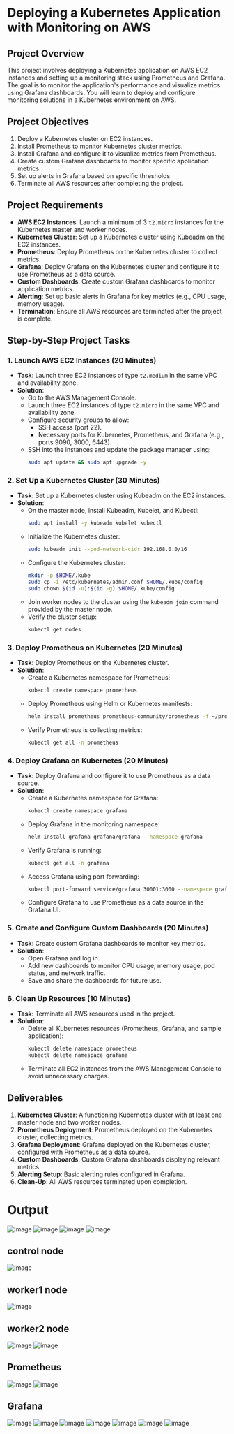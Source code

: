 # Deploying a Kubernetes Application with Monitoring on AWS

## Project Overview
This project involves deploying a Kubernetes application on AWS EC2 instances and setting up a monitoring stack using Prometheus and Grafana. The goal is to monitor the application's performance and visualize metrics using Grafana dashboards. You will learn to deploy and configure monitoring solutions in a Kubernetes environment on AWS.

## Project Objectives
1. Deploy a Kubernetes cluster on EC2 instances.
2. Install Prometheus to monitor Kubernetes cluster metrics.
3. Install Grafana and configure it to visualize metrics from Prometheus.
4. Create custom Grafana dashboards to monitor specific application metrics.
5. Set up alerts in Grafana based on specific thresholds.
6. Terminate all AWS resources after completing the project.

## Project Requirements
- **AWS EC2 Instances**: Launch a minimum of 3 `t2.micro` instances for the Kubernetes master and worker nodes.
- **Kubernetes Cluster**: Set up a Kubernetes cluster using Kubeadm on the EC2 instances.
- **Prometheus**: Deploy Prometheus on the Kubernetes cluster to collect metrics.
- **Grafana**: Deploy Grafana on the Kubernetes cluster and configure it to use Prometheus as a data source.
- **Custom Dashboards**: Create custom Grafana dashboards to monitor application metrics.
- **Alerting**: Set up basic alerts in Grafana for key metrics (e.g., CPU usage, memory usage).
- **Termination**: Ensure all AWS resources are terminated after the project is complete.

## Step-by-Step Project Tasks

### 1. Launch AWS EC2 Instances (20 Minutes)
- **Task**: Launch three EC2 instances of type `t2.medium` in the same VPC and availability zone.
- **Solution**:
  - Go to the AWS Management Console.
  - Launch three EC2 instances of type `t2.micro` in the same VPC and availability zone.
  - Configure security groups to allow:
    - SSH access (port 22).
    - Necessary ports for Kubernetes, Prometheus, and Grafana (e.g., ports 9090, 3000, 6443).
  - SSH into the instances and update the package manager using:
    ```bash
    sudo apt update && sudo apt upgrade -y
    ```

### 2. Set Up a Kubernetes Cluster (30 Minutes)
- **Task**: Set up a Kubernetes cluster using Kubeadm on the EC2 instances.
- **Solution**:
  - On the master node, install Kubeadm, Kubelet, and Kubectl:
    ```bash
    sudo apt install -y kubeadm kubelet kubectl
    ```
  - Initialize the Kubernetes cluster:
    ```bash
    sudo kubeadm init --pod-network-cidr 192.168.0.0/16 
    ```
  - Configure the Kubernetes cluster:
    ```bash
    mkdir -p $HOME/.kube
    sudo cp -i /etc/kubernetes/admin.conf $HOME/.kube/config
    sudo chown $(id -u):$(id -g) $HOME/.kube/config
    ```
  - Join worker nodes to the cluster using the `kubeadm join` command provided by the master node.
  - Verify the cluster setup:
    ```bash
    kubectl get nodes
    ```

### 3. Deploy Prometheus on Kubernetes (20 Minutes)
- **Task**: Deploy Prometheus on the Kubernetes cluster.
- **Solution**:
  - Create a Kubernetes namespace for Prometheus:
    ```bash
    kubectl create namespace prometheus
    ```
  - Deploy Prometheus using Helm or Kubernetes manifests:
    ```bash
    helm install prometheus prometheus-community/prometheus -f ~/prometheus-values.yml --namespace prometheus
    ```
  - Verify Prometheus is collecting metrics:
    ```bash
    kubectl get all -n prometheus
    ```

### 4. Deploy Grafana on Kubernetes (20 Minutes)
- **Task**: Deploy Grafana and configure it to use Prometheus as a data source.
- **Solution**:
  - Create a Kubernetes namespace for Grafana:
    ```bash
    kubectl create namespace grafana
    ```
  - Deploy Grafana in the monitoring namespace:
    ```bash
    helm install grafana grafana/grafana --namespace grafana
    ```
  - Verify Grafana is running:
    ```bash
    kubectl get all -n grafana
    ```
  - Access Grafana using port forwarding:
    ```bash
    kubectl port-forward service/grafana 30001:3000 --namespace grafana
    ```
  - Configure Grafana to use Prometheus as a data source in the Grafana UI.

### 5. Create and Configure Custom Dashboards (20 Minutes)
- **Task**: Create custom Grafana dashboards to monitor key metrics.
- **Solution**:
  - Open Grafana and log in.
  - Add new dashboards to monitor CPU usage, memory usage, pod status, and network traffic.
  - Save and share the dashboards for future use.

### 6. Clean Up Resources (10 Minutes)
- **Task**: Terminate all AWS resources used in the project.
- **Solution**:
  - Delete all Kubernetes resources (Prometheus, Grafana, and sample application):
    ```bash
    kubectl delete namespace prometheus
    kubectl delete namespace grafana
    ```
  - Terminate all EC2 instances from the AWS Management Console to avoid unnecessary charges.

## Deliverables
1. **Kubernetes Cluster**: A functioning Kubernetes cluster with at least one master node and two worker nodes.
2. **Prometheus Deployment**: Prometheus deployed on the Kubernetes cluster, collecting metrics.
3. **Grafana Deployment**: Grafana deployed on the Kubernetes cluster, configured with Prometheus as a data source.
4. **Custom Dashboards**: Custom Grafana dashboards displaying relevant metrics.
5. **Alerting Setup**: Basic alerting rules configured in Grafana.
6. **Clean-Up**: All AWS resources terminated upon completion.


# Output
![image](https://github.com/user-attachments/assets/8f213891-608a-451a-a841-70b737fbe92c)
![image](https://github.com/user-attachments/assets/4ebde22b-2f92-41df-a633-77cc70ea0cd3)
![image](https://github.com/user-attachments/assets/91164622-7215-4c76-9dfa-df733b3d17ea)
![image](https://github.com/user-attachments/assets/2684e3b3-2f19-4397-a6b8-f7f6179f41cc)

## control node
![image](https://github.com/user-attachments/assets/d173643a-991f-42db-a905-2af357fa1d7c)

## worker1 node
![image](https://github.com/user-attachments/assets/cbddb1ef-3753-4724-b2cf-e27ff623cd4e)

## worker2 node
![image](https://github.com/user-attachments/assets/1364104f-ae43-42a6-bd0d-b4e27e7e773d)
![image](https://github.com/user-attachments/assets/a56520e7-cc02-4c08-b379-cbf255fbfd1b)

## Prometheus
![image](https://github.com/user-attachments/assets/ff71575d-199e-4a70-bb5a-18001405b05c)
![image](https://github.com/user-attachments/assets/5b6e8dbb-414f-4fa7-9978-8d88dbc99254)

## Grafana
![image](https://github.com/user-attachments/assets/85c31fe5-b136-46eb-9f42-714747e9e823)
![image](https://github.com/user-attachments/assets/1c209c6e-309b-499c-9535-dd2c1a584a03)
![image](https://github.com/user-attachments/assets/c72478e0-a7b8-4914-8aaa-75d672873ccf)
![image](https://github.com/user-attachments/assets/4aa78907-c3d0-4b66-82b3-a8f108bd3cdc)
![image](https://github.com/user-attachments/assets/1aa20e08-af26-484d-850a-15bb285a50d0)
![image](https://github.com/user-attachments/assets/83f55424-76b4-4de7-9f7d-b04b412ae2fb)
![image](https://github.com/user-attachments/assets/0ebb71ce-9b86-4a2b-8e39-fa0b5620568f)
















